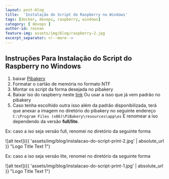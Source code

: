 ```yaml
---
layout: post-blog
title:  'Instalação do Script do Raspberry no Windows'
tags: [docker, devops, raspberry, windows]
category: [ devops ]
author-id: reinan
feature-img: assets/img/blog/raspberry-2.jpg
excerpt_separator: <!--more-->
---
```


## Instruções Para Instalação do Script do Raspberry no Windows

1. baixar [Pibakery](https://www.pibakery.org/docs/install-win.html)
1. Formatar o cartão de memória no formato NTF
1. Montar os script da forma desejada no pibakery
1.  Baixar iso do raspberry neste [link](https://www.raspberrypi.org/downloads/raspbian/)
Ou usar a isso que já vem padrão no pibakery 
1. Caso tenha escolhido outra isso além da padrão disponibilizada, terá que anexar a imagem no diretório do pibakery no seguinte endereço ```C:\Program Files (x86)\PiBakery\resources\app\os```
E renomear a iso dependendo da versão **full/lite**. 

Ex: caso a iso seja versão full, renomei no diretório da seguinte forma

![alt text]({{ 'assets/img/blog/instalacao-do-script-print-2.jpg' | absolute_url }} "Logo Title Text 1")

Ex: caso a iso seja versão lite, renomei no diretório da seguinte forma

![alt text]({{ 'assets/img/blog/instalacao-do-script-print-1.jpg' | absolute_url }} "Logo Title Text 1")
